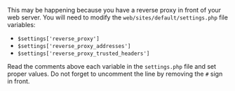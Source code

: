 This may be happening because you have a reverse proxy in front of your web server. You will need to modify the `web/sites/default/settings.php` file variables:

* `$settings['reverse_proxy']`
* `$settings['reverse_proxy_addresses']`
* `$settings['reverse_proxy_trusted_headers']`

Read the comments above each variable in the `settings.php` file and set proper values. Do not forget to uncomment the line by removing the `#` sign in front.